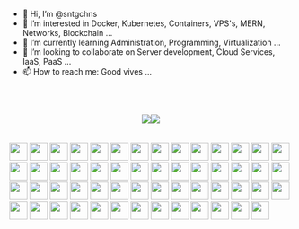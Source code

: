 - 👋 Hi, I’m @sntgchns
- 👀 I’m interested in Docker, Kubernetes, Containers, VPS's, MERN, Networks, Blockchain ...
- 🌱 I’m currently learning Administration, Programming, Virtualization ...
- 💞️ I’m looking to collaborate on Server development, Cloud Services, IaaS, PaaS ...
- 📫 How to reach me: Good vives ...

<br></br>
<div style="display: flex; justify-content: center; align-items:center;">
  <a href="https://sntgchns.github.io/">
    <img src="https://github-readme-stats.vercel.app/api?username=sntgchns&show_icons=true&theme=github_dark&hide=stars" />
  </a>
  <a href="https://sntgchns.github.io/">
    <img src="https://github-readme-stats.vercel.app/api/top-langs/?username=sntgchns&theme=github_dark&langs_count=8&layout=compact" />
  </a>
</div>
<br></br>
<div>
<img height="32" width="32" src="https://cdn.jsdelivr.net/npm/simple-icons@v6/icons/python.svg" />
<img height="32" width="32" src="https://cdn.jsdelivr.net/npm/simple-icons@v6/icons/notepadplusplus.svg" />
<img height="32" width="32" src="https://cdn.jsdelivr.net/npm/simple-icons@v6/icons/react.svg" />
<img height="32" width="32" src="https://cdn.jsdelivr.net/npm/simple-icons@v6/icons/javascript.svg" />
<img height="32" width="32" src="https://cdn.jsdelivr.net/npm/simple-icons@v6/icons/windows.svg" />
<img height="32" width="32" src="https://cdn.jsdelivr.net/npm/simple-icons@v6/icons/ubuntu.svg" />
<img height="32" width="32" src="https://cdn.jsdelivr.net/npm/simple-icons@v6/icons/visualstudiocode.svg" />
<img height="32" width="32" src="https://cdn.jsdelivr.net/npm/simple-icons@v6/icons/html5.svg" />
<img height="32" width="32" src="https://cdn.jsdelivr.net/npm/simple-icons@v6/icons/css3.svg" />
<img height="32" width="32" src="https://cdn.jsdelivr.net/npm/simple-icons@v6/icons/docker.svg" />
<img height="32" width="32" src="https://cdn.jsdelivr.net/npm/simple-icons@v6/icons/apache.svg" />
<img height="32" width="32" src="https://cdn.jsdelivr.net/npm/simple-icons@v6/icons/nginx.svg" />
<img height="32" width="32" src="https://cdn.jsdelivr.net/npm/simple-icons@v6/icons/mysql.svg" />
<img height="32" width="32" src="https://cdn.jsdelivr.net/npm/simple-icons@v6/icons/flask.svg" />
<img height="32" width="32" src="https://cdn.jsdelivr.net/npm/simple-icons@v6/icons/nodedotjs.svg" />
<img height="32" width="32" src="https://cdn.jsdelivr.net/npm/simple-icons@v6/icons/microsoftoffice.svg" />
<img height="32" width="32" src="https://cdn.jsdelivr.net/npm/simple-icons@v6/icons/microsoftedge.svg" />
<img height="32" width="32" src="https://cdn.jsdelivr.net/npm/simple-icons@v6/icons/google.svg" />
<img height="32" width="32" src="https://cdn.jsdelivr.net/npm/simple-icons@v6/icons/adobephotoshop.svg" />
<img height="32" width="32" src="https://cdn.jsdelivr.net/npm/simple-icons@v6/icons/android.svg" />
<img height="32" width="32" src="https://cdn.jsdelivr.net/npm/simple-icons@v6/icons/bitcoin.svg" />
<img height="32" width="32" src="https://cdn.jsdelivr.net/npm/simple-icons@v6/icons/blockchaindotcom.svg" />
<img height="32" width="32" src="https://cdn.jsdelivr.net/npm/simple-icons@v6/icons/ethereum.svg" />
<img height="32" width="32" src="https://cdn.jsdelivr.net/npm/simple-icons@v6/icons/bootstrap.svg" />
<img height="32" width="32" src="https://cdn.jsdelivr.net/npm/simple-icons@v6/icons/codepen.svg" />
<img height="32" width="32" src="https://cdn.jsdelivr.net/npm/simple-icons@v6/icons/fontawesome.svg" />
<img height="32" width="32" src="https://cdn.jsdelivr.net/npm/simple-icons@v6/icons/github.svg" />
<img height="32" width="32" src="https://cdn.jsdelivr.net/npm/simple-icons@v6/icons/godaddy.svg" />
<img height="32" width="32" src="https://cdn.jsdelivr.net/npm/simple-icons@v6/icons/googleanalytics.svg" />
<img height="32" width="32" src="https://cdn.jsdelivr.net/npm/simple-icons@v6/icons/googleads.svg" />
<img height="32" width="32" src="https://cdn.jsdelivr.net/npm/simple-icons@v6/icons/hyperledger.svg" />
<img height="32" width="32" src="https://cdn.jsdelivr.net/npm/simple-icons@v6/icons/intel.svg" />
<img height="32" width="32" src="https://cdn.jsdelivr.net/npm/simple-icons@v6/icons/jquery.svg" />
<img height="32" width="32" src="https://cdn.jsdelivr.net/npm/simple-icons@v6/icons/kubernetes.svg" />
<img height="32" width="32" src="https://cdn.jsdelivr.net/npm/simple-icons@v6/icons/linux.svg" />
<img height="32" width="32" src="https://cdn.jsdelivr.net/npm/simple-icons@v6/icons/openssl.svg" />
<img height="32" width="32" src="https://cdn.jsdelivr.net/npm/simple-icons@v6/icons/mongodb.svg" />
<img height="32" width="32" src="https://cdn.jsdelivr.net/npm/simple-icons@v6/icons/phpmyadmin.svg" />
<img height="32" width="32" src="https://cdn.jsdelivr.net/npm/simple-icons@v6/icons/pihole.svg" />
<img height="32" width="32" src="https://cdn.jsdelivr.net/npm/simple-icons@v6/icons/php.svg" />
<img height="32" width="32" src="https://cdn.jsdelivr.net/npm/simple-icons@v6/icons/serverless.svg" />
<img height="32" width="32" src="https://cdn.jsdelivr.net/npm/simple-icons@v6/icons/sketchup.svg" />
<img height="32" width="32" src="https://cdn.jsdelivr.net/npm/simple-icons@v6/icons/stackoverflow.svg" />
<img height="32" width="32" src="https://cdn.jsdelivr.net/npm/simple-icons@v6/icons/vuedotjs.svg" />
<img height="32" width="32" src="https://cdn.jsdelivr.net/npm/simple-icons@v6/icons/wireshark.svg" />
<img height="32" width="32" src="https://cdn.jsdelivr.net/npm/simple-icons@v6/icons/mongodb.svg" />
<img height="32" width="32" src="https://cdn.jsdelivr.net/npm/simple-icons@v6/icons/instagram.svg" />
<img height="32" width="32" src="https://cdn.jsdelivr.net/npm/simple-icons@v6/icons/facebook.svg" />
<img height="32" width="32" src="https://cdn.jsdelivr.net/npm/simple-icons@v6/icons/twitter.svg" />
<img height="32" width="32" src="https://cdn.jsdelivr.net/npm/simple-icons@v6/icons/youtube.svg" />
<img height="32" width="32" src="https://cdn.jsdelivr.net/npm/simple-icons@v6/icons/youtubemusic.svg" />
<img height="32" width="32" src="https://cdn.jsdelivr.net/npm/simple-icons@v6/icons/tether.svg" />
<img height="32" width="32" src="https://cdn.jsdelivr.net/npm/simple-icons@v6/icons/[ICON SLUG].svg" />
<img height="32" width="32" src="https://cdn.jsdelivr.net/npm/simple-icons@v6/icons/[ICON SLUG].svg" />
<img height="32" width="32" src="https://cdn.jsdelivr.net/npm/simple-icons@v6/icons/[ICON SLUG].svg" />
</div>

<!---
sntgchns/sntgchns is a ✨ special ✨ repository because its `README.md` (this file) appears on your GitHub profile.
You can click the Preview link to take a look at your changes.
--->
